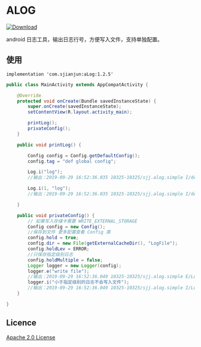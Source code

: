 # ALOG

[ ![Download](https://api.bintray.com/packages/sjianjun/maven/aLog/images/download.svg?version=1.2.5) ](https://bintray.com/sjianjun/maven/aLog/1.2.5/link)

android 日志工具，输出日志行号，方便写入文件，支持单独配置。

## 使用
```
implementation 'com.sjianjun:aLog:1.2.5'
```
```java
public class MainActivity extends AppCompatActivity {

    @Override
    protected void onCreate(Bundle savedInstanceState) {
        super.onCreate(savedInstanceState);
        setContentView(R.layout.activity_main);

        printLog();
        privateConfig();
    }

    public void printLog() {

        Config config = Config.getDefaultConfig();
        config.tag = "def global config";

        Log.i("log");
        //输出：2019-09-29 16:52:36.035 10325-10325/sjj.alog.simple I/def global config: printLog(MainActivity.java:30) log

        Log.i(1, "log");
        //输出：2019-09-29 16:52:36.035 10325-10325/sjj.alog.simple I/def global config: onCreate(MainActivity.java:21) log

    }

    public void privateConfig() {
        // 如果写入存储卡需要 WRITE_EXTERNAL_STORAGE
        Config config = new Config();
        //保存到文件 更多配置查看 Config 类
        config.hold = true;
        config.dir = new File(getExternalCacheDir(), "LogFile");
        config.holdLev = ERROR;
        //只保存指定级别日志
        config.holdMultiple = false;
        Logger logger = new Logger(config);
        logger.e("write file");
        //输出：2019-09-29 16:52:36.049 10325-10325/sjj.alog.simple E/Logger: privateConfig(MainActivity.java:48) write file
        logger.i("小于指定级别的日志不会写入文件");
        //输出：2019-09-29 16:52:36.049 10325-10325/sjj.alog.simple I/Logger: privateConfig(MainActivity.java:50) 小于指定级别的日志不会写入文件
    }

}
```
## Licence
 [Apache 2.0 License](http://www.apache.org/licenses/LICENSE-2.0.html)
